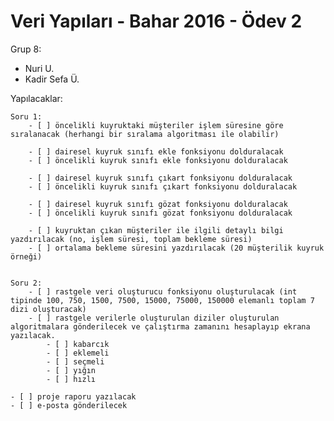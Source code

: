 # Veri Yapıları - Bahar 2016 - Ödev 2  

Grup 8:  
- Nuri U.  
- Kadir Sefa Ü.  

Yapılacaklar:  

	Soru 1:  
		- [ ] öncelikli kuyruktaki müşteriler işlem süresine göre sıralanacak (herhangi bir sıralama algoritması ile olabilir)

		- [ ] dairesel kuyruk sınıfı ekle fonksiyonu dolduralacak  
		- [ ] öncelikli kuyruk sınıfı ekle fonksiyonu dolduralacak  

		- [ ] dairesel kuyruk sınıfı çıkart fonksiyonu dolduralacak  
		- [ ] öncelikli kuyruk sınıfı çıkart fonksiyonu dolduralacak  

		- [ ] dairesel kuyruk sınıfı gözat fonksiyonu dolduralacak  
		- [ ] öncelikli kuyruk sınıfı gözat fonksiyonu dolduralacak  

		- [ ] kuyruktan çıkan müşteriler ile ilgili detaylı bilgi yazdırılacak (no, işlem süresi, toplam bekleme süresi)  
		- [ ] ortalama bekleme süresini yazdırılacak (20 müşterilik kuyruk örneği)   


	Soru 2:  
		- [ ] rastgele veri oluşturucu fonksiyonu oluşturulacak (int tipinde 100, 750, 1500, 7500, 15000, 75000, 150000 elemanlı toplam 7 dizi oluşturacak)  
		- [ ] rastgele verilerle oluşturulan diziler oluşturulan algoritmalara gönderilecek ve çalıştırma zamanını hesaplayıp ekrana yazılacak.  
			- [ ] kabarcık  
			- [ ] eklemeli  
			- [ ] seçmeli  
			- [ ] yığın  
			- [ ] hızlı  

	- [ ] proje raporu yazılacak
	- [ ] e-posta gönderilecek